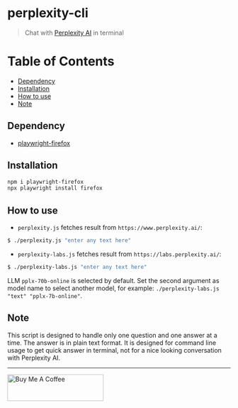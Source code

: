 # perplexity-cli

> Chat with [Perplexity AI](https://www.perplexity.ai/) in terminal

# Table of Contents

- [Dependency](#dependency)
- [Installation](#installation)
- [How to use](#how-to-use)
- [Note](#note)

## Dependency

- [playwright-firefox](https://github.com/Microsoft/playwright)

## Installation

```bash
npm i playwright-firefox
npx playwright install firefox
```

## How to use

- `perplexity.js` fetches result from `https://www.perplexity.ai/`:

```bash
$ ./perplexity.js "enter any text here"
```

- `perplexity-labs.js` fetches result from `https://labs.perplexity.ai/`:

```bash
$ ./perplexity-labs.js "enter any text here"
```

LLM `pplx-70b-online` is selected by default. Set the second argument as model name to select another model, for example: `./perplexity-labs.js "text" "pplx-7b-online"`.

## Note

This script is designed to handle only one question and one answer at a time. The answer is in plain text format. It is designed for command line usage to get quick answer in terminal, not for a nice looking conversation with Perplexity AI.

---

<a href="https://www.buymeacoffee.com/kevcui" target="_blank"><img src="https://cdn.buymeacoffee.com/buttons/v2/default-orange.png" alt="Buy Me A Coffee" height="60px" width="217px"></a>
